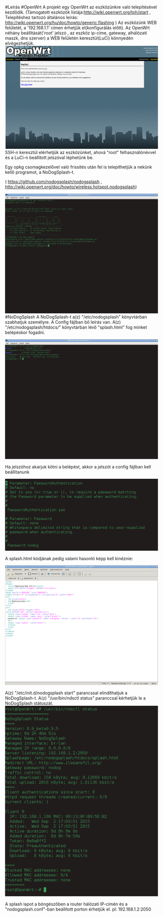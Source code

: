 #Leírás
#OpenWrt
A projekt egy OpenWrt az eszközünkre való telepítésével kezdődik.
(Támogatott eszközök listája:http://wiki.openwrt.org/toh/start , 
Telepítéshez tartozó általános leírás: http://wiki.openwrt.org/hu/doc/howto/generic.flashing )
	Az eszközünk WEB felületét, a '192.168.1.1' címen érhetjük el(konfigurálás előtt).
     Az OpenWrt néhány beállítását('root' jelszó , az eszköz ip-címe, gateway, alhálózati maszk, dns szerver) a WEB felületén keresztül(LuCi) könnyedén elvégezhetjük.
![Alt text](https://github.com/mZoltan05/freewifi/blob/master/OpenWrt.png "LuCi")
SSH-n keresztül elérhetjük az eszközünket, ahová "root" felhasználónévvel és a LuCi-n beállított 
jelszóval léphetünk be.

Egy opkg csomagkezelővel való frissítés után fel is telepíthetjük a nekünk kellő programot, a NoDogSplash-t.

( https://github.com/nodogsplash/nodogsplash , http://wiki.openwrt.org/doc/howto/wireless.hotspot.nodogsplash)

![Alt text](https://github.com/mZoltan05/freewifi/blob/master/sshOpenWrt.png "sshnopenwrt")
#NoDogSplash
A NoDogSplash-t a(z) "/etc/nodogsplash" könyvtárban szabhatjuk személyre.
A Config fájlban bő leírás van. A(z) "/etc/nodogsplash/htdocs/" könyvtárban lévő "splash.html" fog minket belépéskor fogadni.

![Alt text](https://github.com/mZoltan05/freewifi/blob/master/nodogsplash.png "nodogsplash")

Ha jelszóhoz akarjuk kötni a belépést, akkor a jelszót a config fájlban kell beállítanunk

![Alt text](https://github.com/mZoltan05/freewifi/blob/master/nodogsplashpw.png "nodogsplashpw")

A splash.html kódjának pedig valami hasonló képp kell kinéznie:

![Alt text](https://github.com/mZoltan05/freewifi/blob/master/nodogsplashauth.png "nodogsplashauth")

A(z) "/etc/init.d/nodogsplash start" parancssal elindíthatjuk a NoDogSplash-t.
A(z) "/usr/bin/ndsctl status" paranccsal kérhetjük le a NoDogSplash státuszát.
![Alt text](https://github.com/mZoltan05/freewifi/blob/master/ndsctl.png "ndsctl")

A splash lapot a böngészőben a router hálózati IP-címén és a "nodogsplash.conf"-ban beállított porton érhetjük el.
pl: 192.168.1.2:2050





